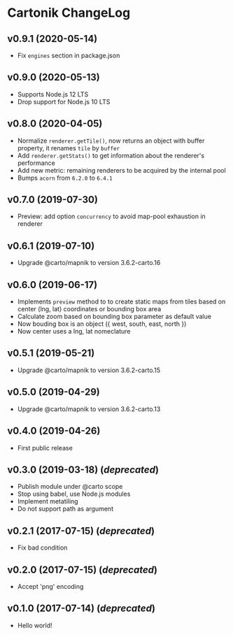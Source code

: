 # Cartonik ChangeLog

## v0.9.1 (2020-05-14)

- Fix `engines` section in package.json

## v0.9.0 (2020-05-13)

- Supports Node.js 12 LTS
- Drop support for Node.js 10 LTS

## v0.8.0 (2020-04-05)

- Normalize `renderer.getTile()`, now returns an object with buffer property, it renames `tile` by `buffer`
- Add `renderer.getStats()` to get information about the renderer's performance
- Add new metric: remaining renderers to be acquired by the internal pool
- Bumps `acorn` from `6.2.0` to `6.4.1`

## v0.7.0 (2019-07-30)

- Preview: add option `concurrency` to avoid map-pool exhaustion in renderer

## v0.6.1 (2019-07-10)

- Upgrade @carto/mapnik to version 3.6.2-carto.16

## v0.6.0 (2019-06-17)

- Implements `preview` method to to create static maps from tiles based on center (lng, lat) coordinates or bounding box area
- Calculate zoom based on bounding box parameter as default value
- Now bouding box is an object ({ west, south, east, north })
- Now center uses a lng, lat nomeclature

## v0.5.1 (2019-05-21)

- Upgrade @carto/mapnik to version 3.6.2-carto.15

## v0.5.0 (2019-04-29)

- Upgrade @carto/mapnik to version 3.6.2-carto.13

## v0.4.0 (2019-04-26)

- First public release

## v0.3.0 (2019-03-18) (*deprecated*)

- Publish module under @carto scope
- Stop using babel, use Node.js modules
- Implement metatiling
- Do not support path as argument

## v0.2.1 (2017-07-15) (*deprecated*)

- Fix bad condition

## v0.2.0 (2017-07-15) (*deprecated*)

- Accept 'png' encoding

## v0.1.0 (2017-07-14) (*deprecated*)

- Hello world!

